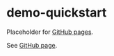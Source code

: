 # demo-quickstart

Placeholder for [GitHub pages].

See [GitHub page].

[GitHub page]: https://garage.senzing.com/demo-quickstart
[GitHub pages]: https://pages.github.com/
